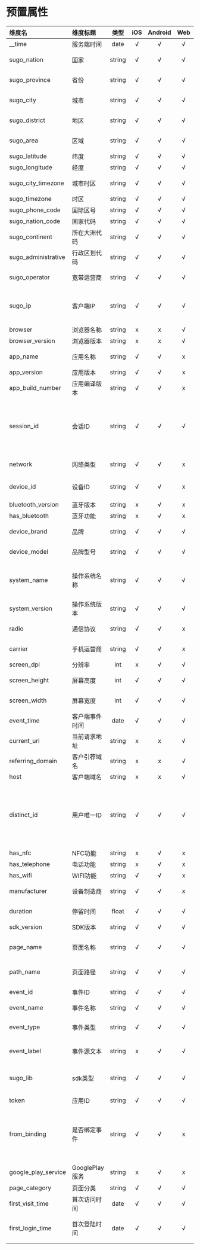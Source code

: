 # 预置属性

|维度名|维度标题|类型|iOS|Android|Web|维度描述|
|:---|:---|:---:|:---:|:---:|:---:|:---|
|__time               | 服务端时间 | date | √ | √ | √ | 服务端时间 |
|sugo_nation          | 国家 | string | √ | √ | √ | 用户所在国家(ip反解析) |
|sugo_province        | 省份 | string | √ | √ | √ | 用户所在省份(ip反解析) |
|sugo_city            | 城市 | string | √ | √ | √ | 用户所在城市(ip反解析) |
|sugo_district        | 地区 | string | √ | √ | √ | 用户所在地区(ip反解析) |
|sugo_area            | 区域 | string | √ | √ | √ | 用户所在区域(ip反解析) |
|sugo_latitude        | 纬度 | string | √ | √ | √ | 纬度(ip反解析) |
|sugo_longitude       | 经度 | string | √ | √ | √ | 经度(ip反解析) |
|sugo_city_timezone   | 城市时区 | string | √ | √ | √ | 所在时区代表城市(ip反解析) |
|sugo_timezone        | 时区 | string | √ | √ | √ | 所在时区(ip反解析) |
|sugo_phone_code      | 国际区号 | string | √ | √ | √ | 国际区号(ip反解析) |
|sugo_nation_code     | 国家代码 | string | √ | √ | √ | 国家代码(ip反解析) |
|sugo_continent       | 所在大洲代码 | string | √ | √ | √ | 所在大洲(ip反解析) |
|sugo_administrative  | 行政区划代码 | string | √ | √ | √ | 中国行政区划代码(ip反解析) |
|sugo_operator        | 宽带运营商 | string | √ | √ | √ | 用户所在运营商(ip反解析) |
|sugo_ip              | 客户端IP | string | √ | √ | √ | 客户端IP(nginx)Header的X-Real-IP，或者 remote_addr |
|browser              | 浏览器名称 | string | x | x | √ | 浏览器名称 |
|browser_version      | 浏览器版本 | string | x | x | √ | 浏览器版本 |
|app_name             | 应用名称 | string | √ | √ | x | 系统或app的系统名称（应用安装后的名字） |
|app_version          | 应用版本 | string | √ | √ | x | 系统或app的系统版本 |
|app_build_number     | 应用编译版本 | string | √ | √ | x | 应用编译版本 |
|session_id           | 会话ID | string | √ | √ | √ | 会话id（app每次打开自动生成，web每次打开浏览器自动生成，如果不关闭浏览器，一天后自动生成新的session_id） |
|network              | 网络类型 | string | √ | √ | x | 用户使用的网络类型（wifi,2g,3g,4g） |
|device_id            | 设备ID | string | √ | √ | x | Android: IMEI > mac > android_id/iOS: IDFA > IDFV |
|bluetooth_version    | 蓝牙版本 | string | x | √ | x | 用户蓝牙版本 |
|has_bluetooth        | 蓝牙功能 | string | x | √ | x | 用户是否有蓝牙 |
|device_brand         | 品牌 | string | √ | √ | √ | 用户电脑、平板、或手机牌子 |
|device_model         | 品牌型号 | string | √ | √ | √ | 用户电脑、平板、或手机型号 |
|system_name          | 操作系统名称 | string | √ | √ | √ | 客户端操作系统名称（Android，iOS, Windows, macOS 等） |
|system_version       | 操作系统版本 | string | √ | √ | √ | 客户端操作系统版本 |
|radio                | 通信协议 | string | √ | √ | x | 通信协议（gsm，cdma,sip等） |
|carrier              | 手机运营商 | string | √ | √ | x | 运营商（中国移动，中国联通等） |
|screen_dpi           | 分辨率 | int | x | √ | √ | 客户端分辨率（dpi） |
|screen_height        | 屏幕高度 | int | √ | √ | √ | 客户端屏幕高度（高度方向上像素点的个数） |
|screen_width         | 屏幕宽度 | int | √ | √ | √ | 客户端屏幕宽度（宽度方向上像素点的个数） |
|event_time           | 客户端事件时间 | date | √ | √ | √ | 客户端事件发生时间（unix毫秒数) |
|current_url          | 当前请求地址 | string | x | x | √ | 客户端当前请求地址 |
|referring_domain     | 客户引荐域名 | string | x | x | √ | 客户引荐域名（上一访问页面地址栏域名） |
|host                 | 客户端域名 | string | x | x | √ | 浏览器地址栏域名 |
|distinct_id          | 用户唯一ID | string | √ | √ | √ | web首次访问生成用户唯一id并存在cookies，清除cookies算一个新的用户，app首次打开时候会生成一个用户唯一id，重装算另一个用户 |
|has_nfc              | NFC功能 | string | x | √ | x | 是否有NFC功能 |
|has_telephone        | 电话功能 | string | x | √ | x | 是否有电话功能 |
|has_wifi             | WIFI功能 | string | √ | √ | x | 是否有wifi功能 |
|manufacturer         | 设备制造商 | string | √ | √ | x | 设备制造商（meizu，huawei等） |
|duration             | 停留时间 | float | √ | √ | √ | 页面停留时间(停留事件才有) |
|sdk_version          | SDK版本 | string | √ | √ | √ | sdk版本 |
|page_name            | 页面名称 | string | √ | √ | √ | 页面名称或窗口名称，可在可视化埋点界面设置，默认取title |
|path_name            | 页面路径 | string | √ | √ | √ | 页面路径（web取域名之后的路径） |
|event_id             | 事件ID | string | √ | √ | √ | 事件ID,可视化埋点绑定的事件才上报 |
|event_name           | 事件名称 | string | √ | √ | √ | 事件名称 |
|event_type           | 事件类型 | string | √ | √ | √ | 事件类型click、focus、submit、change |
|event_label          | 事件源文本 | string | x | √ | √ | 事件源文本（如按钮上的文字） |
|sugo_lib             | sdk类型 | string | √ | √ | √ | sdk类型: web/Objective-C/Swift/Android/Wx-mini |
|token                | 应用ID | string | √ | √ | √ | 应用ID |
|from_binding         | 是否绑定事件 | string | √ | √ | x | 是否绑定事件（null或者true）（用于区分是绑定的，还是系统自动上报的，比如浏览、启动为自动上报，绑定取值1，自动上报取值0） |
|google_play_service  | GooglePlay服务 | string | x | √ | x | 是否有GooglePlay服务 |
|page_category        | 页面分类 | string | √ | √ | √ | 页面分类 |
|first_visit_time     | 首次访问时间 | date | √ | √ | √ | 首次访问时间（用户唯一ID的首次访问时间） |
|first_login_time     | 首次登陆时间 | date | √ | √ | √ | 首次登陆时间（业务ID的首次登录时间，需要把业务ID 传给sdk） |